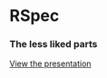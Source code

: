 # RSpec
### The less liked parts

[View the presentation](https://kylewelsby.github.com/RSpec-talk)

